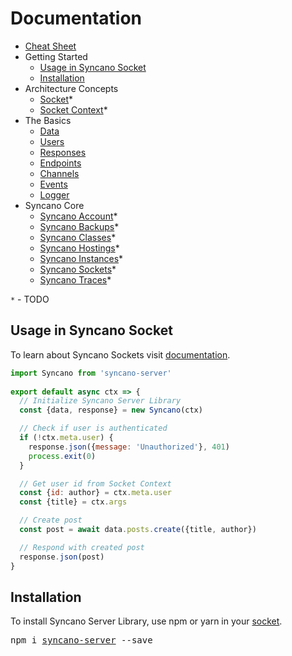 # Documentation

- [Cheat Sheet][cheatsheet]
- Getting Started
  - [Usage in Syncano Socket](#usage-in-syncano-socket)
  - [Installation](#installation)
- Architecture Concepts
  - [Socket](/docs/architecture/socket.md)*
  - [Socket Context](/docs/architecture/socket-context.md)*
- The Basics
  - [Data](/docs/basics/data.md)
  - [Users](/docs/basics/users.md)
  - [Responses](/docs/basics/responses.md)
  - [Endpoints](/docs/basics/endpoints.md)
  - [Channels](/docs/basics/channels.md)
  - [Events](/docs/basics/events.md)
  - [Logger](/docs/basics/logger.md)
- Syncano Core
  - [Syncano Account](/docs/core/syncano-account.md)*
  - [Syncano Backups](/docs/core/syncano-backups.md)*
  - [Syncano Classes](/docs/core/syncano-classes.md)*
  - [Syncano Hostings](/docs/core/syncano-hostings.md)*
  - [Syncano Instances](/docs/core/syncano-instances.md)*
  - [Syncano Sockets](/docs/core/syncano-sockets.md)*
  - [Syncano Traces](/docs/core/syncano-traces.md)*

`*` - TODO

## Usage in Syncano Socket

To learn about Syncano Sockets visit [documentation][socket].

```js
import Syncano from 'syncano-server'
          
export default async ctx => {
  // Initialize Syncano Server Library
  const {data, response} = new Syncano(ctx)

  // Check if user is authenticated
  if (!ctx.meta.user) {
    response.json({message: 'Unauthorized'}, 401)
    process.exit(0)
  }

  // Get user id from Socket Context
  const {id: author} = ctx.meta.user
  const {title} = ctx.args

  // Create post
  const post = await data.posts.create({title, author})

  // Respond with created post
  response.json(post)
}
```

## Installation

To install Syncano Server Library, use npm or yarn in your [socket][socket].
<pre>
npm i <a href="https://www.npmjs.com/package/syncano-server">syncano-server</a> --save
</pre>

[socket]: https://syncano.github.io/syncano-node-cli/#/using-sockets/overview
[cheatsheet]: https://cheatsheet.syncano.io/#server
